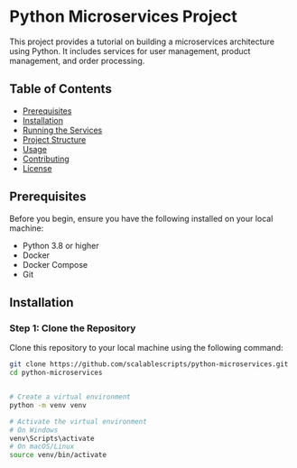 # Python Microservices Project

This project provides a tutorial on building a microservices architecture using Python. It includes services for user management, product management, and order processing.

## Table of Contents
- [Prerequisites](#prerequisites)
- [Installation](#installation)
- [Running the Services](#running-the-services)
- [Project Structure](#project-structure)
- [Usage](#usage)
- [Contributing](#contributing)
- [License](#license)

## Prerequisites
Before you begin, ensure you have the following installed on your local machine:
- Python 3.8 or higher
- Docker
- Docker Compose
- Git

## Installation

### Step 1: Clone the Repository
Clone this repository to your local machine using the following command:
```sh
git clone https://github.com/scalablescripts/python-microservices.git
cd python-microservices


# Create a virtual environment
python -m venv venv

# Activate the virtual environment
# On Windows
venv\Scripts\activate
# On macOS/Linux
source venv/bin/activate
